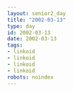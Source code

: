 ```yaml
---
layout: senior2_day
title: "2002-03-13"
type: day
id: 2002-03-13
date: 2002-03-13
tags:
- linkoid
- linkoid
- linkoid
- linkoid
robots: noindex
---
```



